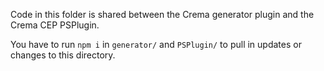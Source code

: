 Code in this folder is shared between the Crema generator plugin and the Crema CEP PSPlugin.

You have to run `npm i` in `generator/` and `PSPlugin/` to pull in updates or changes to this directory.
